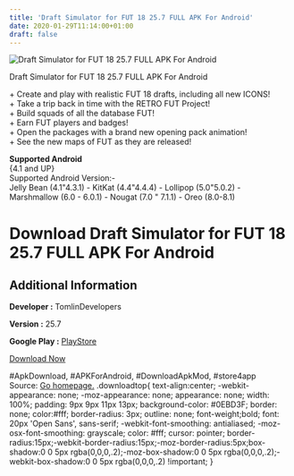 ```yaml
---
title: 'Draft Simulator for FUT 18 25.7 FULL APK For Android'
date: 2020-01-29T11:14:00+01:00
draft: false
---
```


![Draft Simulator for FUT 18 25.7 FULL APK For Android](https://i1.wp.com/apkhome.net/wp-content/uploads/2018/07/Draft-Simulator-for-FUT-18-25.7.png "Draft Simulator for FUT 18 25.7 FULL APK For Android")

  

Draft Simulator for FUT 18 25.7 FULL APK For Android

\+ Create and play with realistic FUT 18 drafts, including all new ICONS!  
\+ Take a trip back in time with the RETRO FUT Project!  
\+ Build squads of all the database FUT!  
\+ Earn FUT players and badges!  
\+ Open the packages with a brand new opening pack animation!  
\+ See the new maps of FUT as they are released!

**Supported Android**  
{4.1 and UP}  
Supported Android Version:-  
Jelly Bean (4.1"4.3.1) - KitKat (4.4"4.4.4) - Lollipop (5.0"5.0.2) - Marshmallow (6.0 - 6.0.1) - Nougat (7.0 " 7.1.1) - Oreo (8.0-8.1)

Download Draft Simulator for FUT 18 25.7 FULL APK For Android
=============================================================

Additional Information
----------------------

**Developer :** TomlinDevelopers

**Version :** 25.7

**Google Play :** [PlayStore](https://play.google.com/store/apps/details?id=com.apps.tomlinson.thefut17draftsimulator)

  

[Download Now](https://store4app.co/post/draft-simulator-for-fut-18-25-7-full-apk-for-android_1573671338)

  
#ApkDownload, #APKForAndroid, #DownloadApkMod, #store4app  
Source: [Go homepage.](https://store4app.co/post/draft-simulator-for-fut-18-25-7-full-apk-for-android_1573671338) .downloadtop{ text-align:center; -webkit-appearance: none; -moz-appearance: none; appearance: none; width: 100%; padding: 9px 9px 11px 13px; background-color: #0EBD3F; border: none; color:#fff; border-radius: 3px; outline: none; font-weight;bold; font: 20px 'Open Sans', sans-serif; -webkit-font-smoothing: antialiased; -moz-osx-font-smoothing: grayscale; color: #fff; cursor: pointer; border-radius:15px;-webkit-border-radius:15px;-moz-border-radius:5px;box-shadow:0 0 5px rgba(0,0,0,.2);-moz-box-shadow:0 0 5px rgba(0,0,0,.2);-webkit-box-shadow:0 0 5px rgba(0,0,0,.2) !important; }